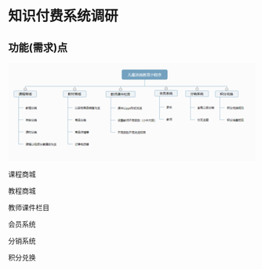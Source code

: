 # 知识付费系统调研

## 功能(需求)点

![知识付费系统-功能点](./_images/知识付费系统-功能点.png)

课程商城

教程商城

教师课件栏目

会员系统

分销系统

积分兑换
